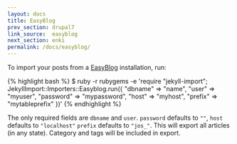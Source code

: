 ```yaml
---
layout: docs
title: EasyBlog
prev_section: drupal7
link_source:  easyblog
next_section: enki
permalink: /docs/easyblog/
---
```


To import your posts from a [EasyBlog](http://stackideas.com/easyblog) installation, run:

{% highlight bash %}
$ ruby -r rubygems -e 'require "jekyll-import";
    JekyllImport::Importers::Easyblog.run({
      "dbname"   => "name",
      "user"     => "myuser",
      "password" => "mypassword",
      "host"     => "myhost",
      "prefix"   => "mytableprefix"
    })'
{% endhighlight %}

The only required fields are `dbname` and `user`. `password` defaults to `""`,
`host` defaults to `"localhost"`
`prefix` defaults to `"jos_"`. This will export all articles (in any state). Category and tags will be included in export.
